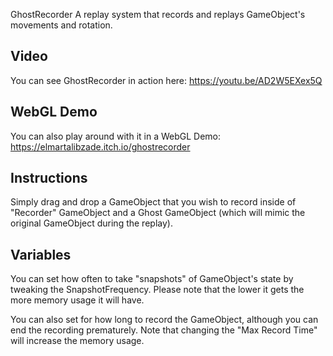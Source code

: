 GhostRecorder
A replay system that records and replays GameObject's movements and rotation.

## Video

You can see GhostRecorder in action here: https://youtu.be/AD2W5EXex5Q

## WebGL Demo

You can also play around with it in a WebGL Demo: https://elmartalibzade.itch.io/ghostrecorder

## Instructions
Simply drag and drop a GameObject that you wish to record inside of "Recorder" GameObject and a Ghost GameObject (which will mimic the original GameObject during the replay).

## Variables
You can set how often to take "snapshots" of GameObject's state by tweaking the SnapshotFrequency. Please note that the lower it gets the more memory usage it will have.

You can also set for how long to record the GameObject, although you can end the recording prematurely. Note that changing the "Max Record Time" will increase the memory usage.
